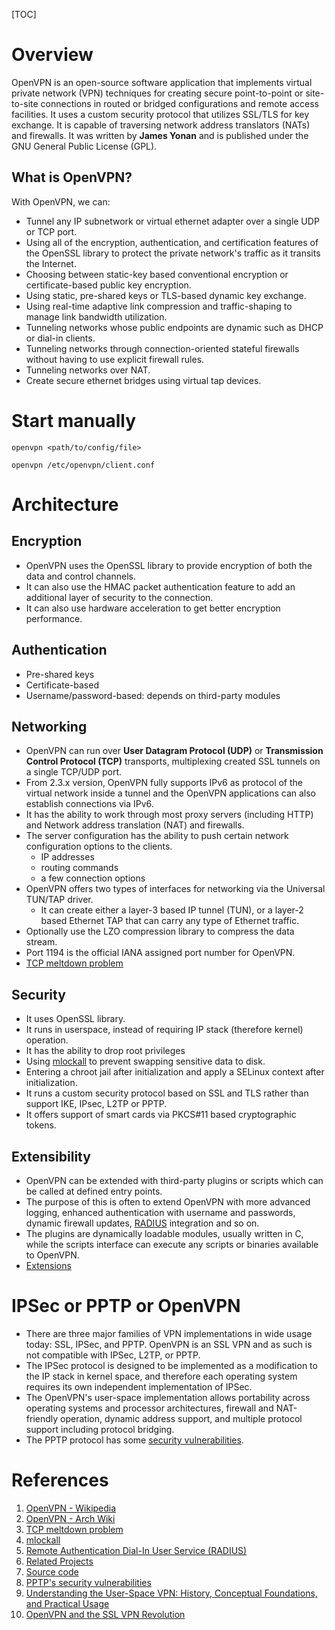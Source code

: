 [TOC]

# Overview
OpenVPN is an open-source software application that implements virtual private network (VPN) techniques for creating secure point-to-point or site-to-site connections in routed or bridged configurations and remote access facilities. It uses a custom security protocol that utilizes SSL/TLS for key exchange. It is capable of traversing network address translators (NATs) and firewalls. It was written by **James Yonan** and is published under the GNU General Public License (GPL).

## What is OpenVPN?
With OpenVPN, we can:
- Tunnel any IP subnetwork or virtual ethernet adapter over a single UDP or TCP port.
- Using all of the encryption, authentication, and certification features of the OpenSSL library to protect the private network's traffic as it transits the Internet.
- Choosing between static-key based conventional encryption or certificate-based public key encryption.
- Using static, pre-shared keys or TLS-based dynamic key exchange.
- Using real-time adaptive link compression and traffic-shaping to manage link bandwidth utilization.
- Tunneling networks whose public endpoints are dynamic such as DHCP or dial-in clients.
- Tunneling networks through connection-oriented stateful firewalls without having to use explicit firewall rules.
- Tunneling networks over NAT.
- Create secure ethernet bridges using virtual tap devices.

# Start manually
`openvpn <path/to/config/file>`

`openvpn /etc/openvpn/client.conf`

# Architecture
## Encryption
- OpenVPN uses the OpenSSL library to provide encryption of both the data and control channels.
- It can also use the HMAC packet authentication feature to add an additional layer of security to the connection.
- It can also use hardware acceleration to get better encryption performance.

## Authentication
- Pre-shared keys
- Certificate-based
- Username/password-based: depends on third-party modules

## Networking
- OpenVPN can run over **User Datagram Protocol (UDP)** or **Transmission Control Protocol (TCP)** transports, multiplexing created SSL tunnels on a single TCP/UDP port.
- From 2.3.x version, OpenVPN fully supports IPv6 as protocol of the virtual network inside a tunnel and the OpenVPN applications can also establish connections via IPv6.
- It has the ability to work through most proxy servers (including HTTP) and Network address translation (NAT) and firewalls.
- The server configuration has the ability to push certain network configuration options to the clients.
	+ IP addresses
	+ routing commands
	+ a few connection options
- OpenVPN offers two types of interfaces for networking via the Universal TUN/TAP driver.
	+ It can create either a layer-3 based IP tunnel (TUN), or a layer-2 based Ethernet TAP that can carry any type of Ethernet traffic.
- Optionally use the LZO compression library to compress the data stream.
- Port 1194 is the official IANA assigned port number for OpenVPN.
- [TCP meltdown problem][3]

## Security
- It uses OpenSSL library.
- It runs in userspace, instead of requiring IP stack (therefore kernel) operation.
- It has the ability to drop root privileges
- Using [mlockall][4] to prevent swapping sensitive data to disk.
- Entering a chroot jail after initialization and apply a SELinux context after initialization.
- It runs a custom security protocol based on SSL and TLS rather than support IKE, IPsec, L2TP or PPTP.
- It offers support of smart cards via PKCS#11 based cryptographic tokens.

## Extensibility
- OpenVPN can be extended with third-party plugins or scripts which can be called at defined entry points.
- The purpose of this is often to extend OpenVPN with more advanced logging, enhanced authentication with username and passwords, dynamic firewall updates, [RADIUS][5] integration and so on.
- The plugins are dynamically loadable modules, usually written in C, while the scripts interface can execute any scripts or binaries available to OpenVPN.
- [Extensions][6]

# IPSec or PPTP or OpenVPN
- There are three major families of VPN implementations in wide usage today: SSL, IPSec, and PPTP. OpenVPN is an SSL VPN and as such is not compatible with IPSec, L2TP, or PPTP.
- The IPSec protocol is designed to be implemented as a modification to the IP stack in kernel space, and therefore each operating system requires its own independent implementation of IPSec.
- The OpenVPN's user-space implementation allows portability across operating systems and processor architectures, firewall and NAT-friendly operation, dynamic address support, and multiple protocol support including protocol bridging.
- The PPTP protocol has some [security vulnerabilities][8].

# References
1. [OpenVPN - Wikipedia][1]
2. [OpenVPN - Arch Wiki][2]
3. [TCP meltdown problem][3]
4. [mlockall][4]
5. [Remote Authentication Dial-In User Service (RADIUS)][5]
6. [Related Projects][6]
7. [Source code][7]
8. [PPTP's security vulnerabilities][8]
9. [Understanding the User-Space VPN: History, Conceptual Foundations, and Practical Usage][9]
10. [OpenVPN and the SSL VPN Revolution][10]

[1]: https://en.wikipedia.org/wiki/OpenVPN "OpenVPN - Wikipedia"
[2]: https://wiki.archlinux.org/index.php/OpenVPN "OpenVPN - Arch Wiki"
[3]: http://sites.inka.de/bigred/devel/tcp-tcp.html "TCP meltdown problem"
[4]: http://www.opengroup.org/onlinepubs/009695399/functions/mlockall.html "mlockall"
[5]: https://en.wikipedia.org/wiki/RADIUS "Remote Authentication Dial-In User Service (RADIUS)"
[6]: https://community.openvpn.net/openvpn/wiki/RelatedProjects "Ralated Projects"
[7]: https://github.com/OpenVPN/openvpn "OpenVPN source code"
[8]: http://www.schneier.com/pptp.html "PPTP's security vulnerabilities"
[9]: https://openvpn.net/papers/BLUG-talk/ "Understanding the User-Space VPN: History, Conceptual Foundations, and Practical Usage"
[10]: https://www.sans.org/reading-room/whitepapers/vpns/openvpn-ssl-vpn-revolution-1459 "OpenVPN and the SSL VPN Revolution"
